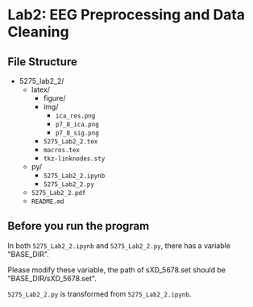 # Lab2: EEG Preprocessing and Data Cleaning

## File Structure
- 5275_lab2_2/
	- latex/
		- figure/
		- img/
			- `ica_res.png`
			- `p7_8_ica.png`
			- `p7_8_sig.png`
		- `5275_Lab2_2.tex`
		- `macros.tex`
		- `tkz-linknodes.sty`
	- py/
		- `5275_Lab2_2.ipynb`
		- `5275_Lab2_2.py`
	- `5275_Lab2_2.pdf`
	- `README.md`

## Before you run the program

In both `5275_Lab2_2.ipynb` and `5275_Lab2_2.py`, there has a variable "BASE_DIR".

Please modify these variable, the path of sXD_5678.set should be "BASE_DIR/sXD_5678.set".

`5275_Lab2_2.py` is transformed from `5275_Lab2_2.ipynb`.